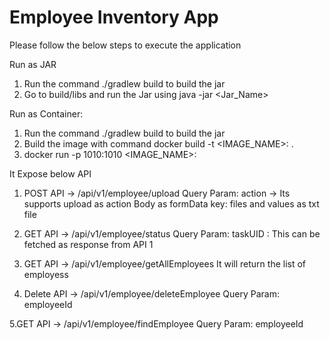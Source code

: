 # Employee Inventory App
Please follow the below steps to execute the application

Run as JAR
1. Run the command ./gradlew build to build the jar
2. Go to build/libs and run the Jar using java -jar <Jar_Name>

Run as Container:
1. Run the command ./gradlew build to build the jar
2. Build the image with command  docker build -t <IMAGE_NAME>:<VERSION> .
3. docker run -p 1010:1010  <IMAGE_NAME>:<VERSION> 

It Expose below API 
1. POST API -> /api/v1/employee/upload 
Query Param: action -> Its supports upload as action
Body as formData key: files and values as txt file
2. GET API ->  /api/v1/employee/status
Query Param: taskUID : This can be fetched as response from API 1 

3. GET API ->  /api/v1/employee/getAllEmployees
It will return the list of employess

4.  Delete API ->  /api/v1/employee/deleteEmployee
Query Param: employeeId

5.GET API ->  /api/v1/employee/findEmployee
Query Param: employeeId
